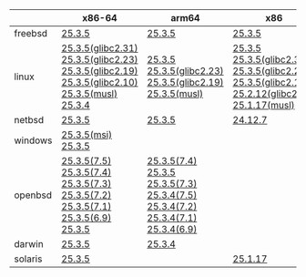 ||x86-64|arm64|x86|armv7|ppc64le|armel|
| --- | --- | --- | --- | --- | --- | --- |
|freebsd|[25.3.5](https://github.com/roswell/sbcl_head/releases/download/25.3.5/sbcl-25.3.5-x86-64-freebsd-binary.tar.bz2)<br />|[25.3.5](https://github.com/roswell/sbcl_head/releases/download/25.3.5/sbcl-25.3.5-arm64-freebsd-binary.tar.bz2)<br />|[25.3.5](https://github.com/roswell/sbcl_head/releases/download/25.3.5/sbcl-25.3.5-x86-freebsd-binary.tar.bz2)<br />||||
|linux|[25.3.5(glibc2.31)](https://github.com/roswell/sbcl_head/releases/download/25.3.5/sbcl-25.3.5-x86-64-linux-glibc2.31-binary.tar.bz2)<br />[25.3.5(glibc2.23)](https://github.com/roswell/sbcl_head/releases/download/25.3.5/sbcl-25.3.5-x86-64-linux-glibc2.23-binary.tar.bz2)<br />[25.3.5(glibc2.19)](https://github.com/roswell/sbcl_head/releases/download/25.3.5/sbcl-25.3.5-x86-64-linux-glibc2.19-binary.tar.bz2)<br />[25.3.5(glibc2.10)](https://github.com/roswell/sbcl_head/releases/download/25.3.5/sbcl-25.3.5-x86-64-linux-glibc2.10-binary.tar.bz2)<br />[25.3.5(musl)](https://github.com/roswell/sbcl_head/releases/download/25.3.5/sbcl-25.3.5-x86-64-linux-musl-binary.tar.bz2)<br />[25.3.4](https://github.com/roswell/sbcl_head/releases/download/25.3.4/sbcl-25.3.4-x86-64-linux-binary.tar.bz2)<br />|[25.3.5](https://github.com/roswell/sbcl_head/releases/download/25.3.5/sbcl-25.3.5-arm64-linux-binary.tar.bz2)<br />[25.3.5(glibc2.23)](https://github.com/roswell/sbcl_head/releases/download/25.3.5/sbcl-25.3.5-arm64-linux-glibc2.23-binary.tar.bz2)<br />[25.3.5(glibc2.19)](https://github.com/roswell/sbcl_head/releases/download/25.3.5/sbcl-25.3.5-arm64-linux-glibc2.19-binary.tar.bz2)<br />[25.3.5(musl)](https://github.com/roswell/sbcl_head/releases/download/25.3.5/sbcl-25.3.5-arm64-linux-musl-binary.tar.bz2)<br />|[25.3.5](https://github.com/roswell/sbcl_head/releases/download/25.3.5/sbcl-25.3.5-x86-linux-binary.tar.bz2)<br />[25.3.5(glibc2.31)](https://github.com/roswell/sbcl_head/releases/download/25.3.5/sbcl-25.3.5-x86-linux-glibc2.31-binary.tar.bz2)<br />[25.3.5(glibc2.23)](https://github.com/roswell/sbcl_head/releases/download/25.3.5/sbcl-25.3.5-x86-linux-glibc2.23-binary.tar.bz2)<br />[25.3.5(glibc2.19)](https://github.com/roswell/sbcl_head/releases/download/25.3.5/sbcl-25.3.5-x86-linux-glibc2.19-binary.tar.bz2)<br />[25.2.12(glibc2.10)](https://github.com/roswell/sbcl_head/releases/download/25.2.12/sbcl-25.2.12-x86-linux-glibc2.10-binary.tar.bz2)<br />[25.1.17(musl)](https://github.com/roswell/sbcl_head/releases/download/25.1.17/sbcl-25.1.17-x86-linux-musl-binary.tar.bz2)<br />|[25.3.4](https://github.com/roswell/sbcl_head/releases/download/25.3.4/sbcl-25.3.4-armv7-linux-binary.tar.bz2)<br />|[25.2.28](https://github.com/roswell/sbcl_head/releases/download/25.2.28/sbcl-25.2.28-ppc64le-linux-binary.tar.bz2)<br />[25.2.28(glibc2.23)](https://github.com/roswell/sbcl_head/releases/download/25.2.28/sbcl-25.2.28-ppc64le-linux-glibc2.23-binary.tar.bz2)<br />[25.2.28(glibc2.19)](https://github.com/roswell/sbcl_head/releases/download/25.2.28/sbcl-25.2.28-ppc64le-linux-glibc2.19-binary.tar.bz2)<br />|[25.1.17](https://github.com/roswell/sbcl_head/releases/download/25.1.17/sbcl-25.1.17-armel-linux-binary.tar.bz2)<br />|
|netbsd|[25.3.5](https://github.com/roswell/sbcl_head/releases/download/25.3.5/sbcl-25.3.5-x86-64-netbsd-binary.tar.bz2)<br />|[25.3.5](https://github.com/roswell/sbcl_head/releases/download/25.3.5/sbcl-25.3.5-arm64-netbsd-binary.tar.bz2)<br />|[24.12.7](https://github.com/roswell/sbcl_head/releases/download/24.12.7/sbcl-24.12.7-x86-netbsd-binary.tar.bz2)<br />||||
|windows|[25.3.5(msi)](https://github.com/roswell/sbcl_head/releases/download/25.3.5/sbcl-25.3.5-x86-64-windows-binary.msi)<br />[25.3.5](https://github.com/roswell/sbcl_head/releases/download/25.3.5/sbcl-25.3.5-x86-64-windows-binary.tar.bz2)<br />||||||
|openbsd|[25.3.5(7.5)](https://github.com/roswell/sbcl_head/releases/download/25.3.5/sbcl-25.3.5-x86-64-openbsd-7.5-binary.tar.bz2)<br />[25.3.5(7.4)](https://github.com/roswell/sbcl_head/releases/download/25.3.5/sbcl-25.3.5-x86-64-openbsd-7.4-binary.tar.bz2)<br />[25.3.5(7.3)](https://github.com/roswell/sbcl_head/releases/download/25.3.5/sbcl-25.3.5-x86-64-openbsd-7.3-binary.tar.bz2)<br />[25.3.5(7.2)](https://github.com/roswell/sbcl_head/releases/download/25.3.5/sbcl-25.3.5-x86-64-openbsd-7.2-binary.tar.bz2)<br />[25.3.5(7.1)](https://github.com/roswell/sbcl_head/releases/download/25.3.5/sbcl-25.3.5-x86-64-openbsd-7.1-binary.tar.bz2)<br />[25.3.5(6.9)](https://github.com/roswell/sbcl_head/releases/download/25.3.5/sbcl-25.3.5-x86-64-openbsd-6.9-binary.tar.bz2)<br />[25.3.5](https://github.com/roswell/sbcl_head/releases/download/25.3.5/sbcl-25.3.5-x86-64-openbsd-binary.tar.bz2)<br />|[25.3.5(7.4)](https://github.com/roswell/sbcl_head/releases/download/25.3.5/sbcl-25.3.5-arm64-openbsd-7.4-binary.tar.bz2)<br />[25.3.5](https://github.com/roswell/sbcl_head/releases/download/25.3.5/sbcl-25.3.5-arm64-openbsd-binary.tar.bz2)<br />[25.3.5(7.3)](https://github.com/roswell/sbcl_head/releases/download/25.3.5/sbcl-25.3.5-arm64-openbsd-7.3-binary.tar.bz2)<br />[25.3.4(7.5)](https://github.com/roswell/sbcl_head/releases/download/25.3.4/sbcl-25.3.4-arm64-openbsd-7.5-binary.tar.bz2)<br />[25.3.4(7.2)](https://github.com/roswell/sbcl_head/releases/download/25.3.4/sbcl-25.3.4-arm64-openbsd-7.2-binary.tar.bz2)<br />[25.3.4(7.1)](https://github.com/roswell/sbcl_head/releases/download/25.3.4/sbcl-25.3.4-arm64-openbsd-7.1-binary.tar.bz2)<br />[25.3.4(6.9)](https://github.com/roswell/sbcl_head/releases/download/25.3.4/sbcl-25.3.4-arm64-openbsd-6.9-binary.tar.bz2)<br />|||||
|darwin|[25.3.5](https://github.com/roswell/sbcl_head/releases/download/25.3.5/sbcl-25.3.5-x86-64-darwin-binary.tar.bz2)<br />|[25.3.4](https://github.com/roswell/sbcl_head/releases/download/25.3.4/sbcl-25.3.4-arm64-darwin-binary.tar.bz2)<br />|||||
|solaris|[25.3.5](https://github.com/roswell/sbcl_head/releases/download/25.3.5/sbcl-25.3.5-x86-64-solaris-binary.tar.bz2)<br />||[25.1.17](https://github.com/roswell/sbcl_head/releases/download/25.1.17/sbcl-25.1.17-x86-solaris-binary.tar.bz2)<br />||||
